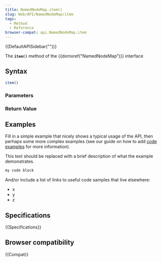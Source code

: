 ```yaml
---
title: NamedNodeMap.item()
slug: Web/API/NamedNodeMap/item
tags:
  - Method
  - Reference
browser-compat: api.NamedNodeMap.item
---
```

{{DefaultAPISidebar("")}}

The **`item()`** method of the {{domxref("NamedNodeMap")}} interface 

## Syntax

```js
item()
```

### Parameters



### Return Value



## Examples

Fill in a simple example that nicely shows a typical usage of the API, then perhaps some more complex examples (see our guide on how to add [code examples](/en-US/docs/MDN/Contribute/Structures/Code_examples) for more information).

This text should be replaced with a brief description of what the example demonstrates.

```js
my code block
```

And/or include a list of links to useful code samples that live elsewhere:

*   x
*   y
*   z

## Specifications

{{Specifications}}

## Browser compatibility

{{Compat}}

